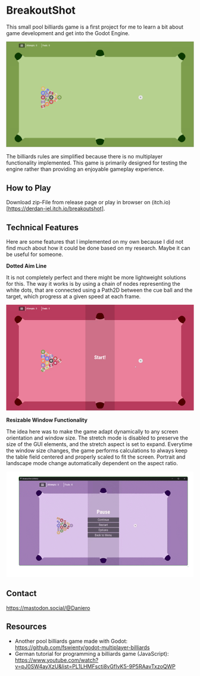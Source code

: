 # BreakoutShot
 This small pool billiards game is a first project for me to learn a bit about game development and get into the Godot Engine.

![Table](/screenshots/1_table.png "Table")

The billiards rules are simplified because there is no multiplayer functionality implemented. This game is primarily designed for testing the engine rather than providing an enjoyable gameplay experience.

## How to Play

Download zip-File from release page or play in browser on (itch.io)[https://derdan-iel.itch.io/breakoutshot].

## Technical Features
Here are some features that I implemented on my own because I did not find much about how it could be done based on my research. Maybe it can be useful for someone.

**Dotted Aim Line**

It is not completely perfect and there might be more lightweight solutions for this. The way it works is by using a chain of nodes representing the white dots, that are connected using a Path2D between the cue ball and the target, which progress at a given speed at each frame.

![Break](/screenshots/2_break.gif "Break")

**Resizable Window Functionality**

The idea here was to make the game adapt dynamically to any screen orientation and window size. The stretch mode is disabled to preserve the size of the GUI elements, and the stretch aspect is set to expand. Everytime the window size changes, the game performs calculations to always keep the table field centered and properly scaled to fit the screen. Portrait and landscape mode change automatically dependent on the aspect ratio.

![Resize](/screenshots/3_resize.gif "Resize")

## Contact

https://mastodon.social/@Daniero

## Resources
- Another pool billiards game made with Godot:  
https://github.com/fswienty/godot-multiplayer-billiards
- German tutorial for programming a billiards game (JavaScript):  
https://www.youtube.com/watch?v=pJ0SW4ayXzU&list=PL1LHMFscti8vGfIvK5-9P5RAavTxzoQWP
